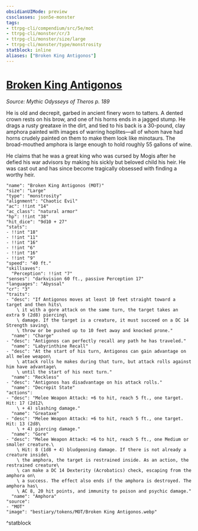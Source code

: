 ```yaml
---
obsidianUIMode: preview
cssclasses: json5e-monster
tags:
- ttrpg-cli/compendium/src/5e/mot
- ttrpg-cli/monster/cr/3
- ttrpg-cli/monster/size/large
- ttrpg-cli/monster/type/monstrosity
statblock: inline
aliases: ["Broken King Antigonos"]
---
```

# [Broken King Antigonos](3-Compendium\CLI\bestiary\monstrosity/broken-king-antigonos-mot.md)
*Source: Mythic Odysseys of Theros p. 189*  

He is old and decrepit, garbed in ancient finery worn to tatters. A dented crown rests on his brow, and one of his horns ends in a jagged stump. He drags a rusty greataxe in the dirt, and tied to his back is a 30-pound, clay amphora painted with images of warring hoplites—all of whom have had horns crudely painted on them to make them look like minotaurs. The broad-mouthed amphora is large enough to hold roughly 55 gallons of wine.

He claims that he was a great king who was cursed by Mogis after he defied his war advisors by making his sickly but beloved child his heir. He was cast out and has since become tragically obsessed with finding a worthy heir.

```statblock
"name": "Broken King Antigonos (MOT)"
"size": "Large"
"type": "monstrosity"
"alignment": "Chaotic Evil"
"ac": !!int "14"
"ac_class": "natural armor"
"hp": !!int "38"
"hit_dice": "9d10 + 27"
"stats":
- !!int "18"
- !!int "11"
- !!int "16"
- !!int "6"
- !!int "16"
- !!int "9"
"speed": "40 ft."
"skillsaves":
  "Perception": !!int "7"
"senses": "darkvision 60 ft., passive Perception 17"
"languages": "Abyssal"
"cr": "3"
"traits":
- "desc": "If Antigonos moves at least 10 feet straight toward a target and then hits\
    \ it with a gore attack on the same turn, the target takes an extra 9 (2d8) piercing\
    \ damage. If the target is a creature, it must succeed on a DC 14 Strength saving\
    \ throw or be pushed up to 10 feet away and knocked prone."
  "name": "Charge"
- "desc": "Antigonos can perfectly recall any path he has traveled."
  "name": "Labyrinthine Recall"
- "desc": "At the start of his turn, Antigonos can gain advantage on all melee weapon\
    \ attack rolls he makes during that turn, but attack rolls against him have advantage\
    \ until the start of his next turn."
  "name": "Reckless"
- "desc": "Antigonos has disadvantage on his attack rolls."
  "name": "Decrepit State"
"actions":
- "desc": "Melee Weapon Attack: +6 to hit, reach 5 ft., one target. Hit: 17 (2d12\
    \ + 4) slashing damage."
  "name": "Greataxe"
- "desc": "Melee Weapon Attack: +6 to hit, reach 5 ft., one target. Hit: 13 (2d8\
    \ + 4) piercing damage."
  "name": "Gore"
- "desc": "Melee Weapon Attack: +6 to hit, reach 5 ft., one Medium or smaller creature.\
    \ Hit: 8 (1d8 + 4) bludgeoning damage. If there is not already a creature inside\
    \ the amphora, the target is restrained inside. As an action, the restrained creature\
    \ can make a DC 14 Dexterity (Acrobatics) check, escaping from the amphora on\
    \ a success. The effect also ends if the amphora is destroyed. The amphora has\
    \ AC 8, 20 hit points, and immunity to poison and psychic damage."
  "name": "Amphora"
"source":
- "MOT"
"image": "bestiary/tokens/MOT/Broken King Antigonos.webp"
```
^statblock